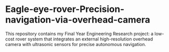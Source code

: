 # Eagle-eye-rover-Precision-navigation-via-overhead-camera
This repository contains my Final Year Engineering Research project: a low-cost rover system that integrates an external high-resolution overhead camera with ultrasonic sensors for precise autonomous navigation. 
